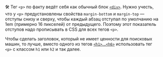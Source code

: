 🛠 Тег `<p>` по факту ведёт себя как обычный блок [`<div>`](/html/div/). Нужно учесть, что у `<p>` предустановлены свойства `margin-bottom` и `margin-top` — отступы снизу и сверху, чтобы каждый абзац отступал по умолчанию на 1em (примерно 16 пикселей) от предыдущего. Поэтому этот показатель отступов надо прописывать в CSS для всех тегов `<p>`.

Чтобы сделать заголовок, который не имеет ценности для поисковых машин, то лучше, вместо одного из тегов [`<h1>`...`<h6>`](/html/h1-h6/) использовать тег `<p>` с классом `h1` или `h2` и так далее.
